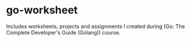 # go-worksheet
Includes worksheets, projects and assignments I created during (Go: The Complete Developer's Guide (Golang)) course.
